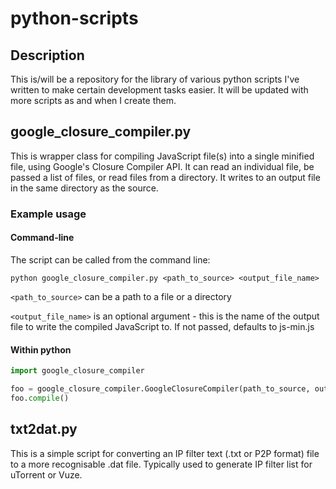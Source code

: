 # python-scripts

## Description

This is/will be a repository for the library of various python scripts I've written to make certain development tasks easier. It will be updated with more scripts as and when I create them.

## google_closure_compiler.py

This is wrapper class for compiling JavaScript file(s) into a single minified file, using Google's Closure Compiler API. It can read an individual file, be passed a list of files, or read files from a directory. It writes to an output file in the same directory as the source.

### Example usage

#### Command-line

The script can be called from the command line:

```
python google_closure_compiler.py <path_to_source> <output_file_name>
```

`<path_to_source>` can be a path to a file or a directory

`<output_file_name>` is an optional argument - this is the name of the output file to write the compiled JavaScript to. If not passed, defaults to js-min.js

#### Within python

```python
import google_closure_compiler

foo = google_closure_compiler.GoogleClosureCompiler(path_to_source, output_file_name)
foo.compile()
```

## txt2dat.py

This is a simple script for converting an IP filter text (.txt or P2P format) file to a more recognisable .dat file. Typically used to generate IP filter list for uTorrent or Vuze.
